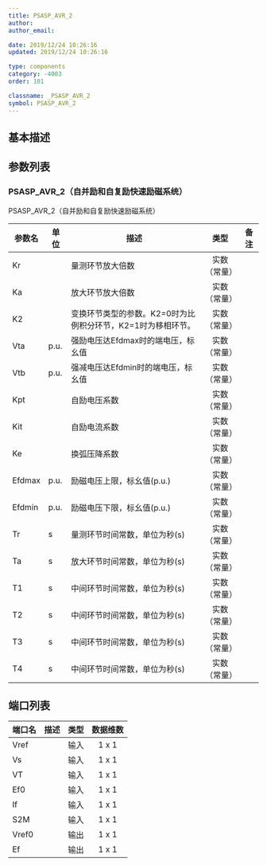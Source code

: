 ```yaml
---
title: PSASP_AVR_2
author:
author_email:

date: 2019/12/24 10:26:16
updated: 2019/12/24 10:26:16

type: components
category: -4003
order: 101

classname: _PSASP_AVR_2
symbol: PSASP_AVR_2
---
```


## 基本描述

## 参数列表

### PSASP_AVR_2（自并励和自复励快速励磁系统）

PSASP_AVR_2（自并励和自复励快速励磁系统）


| 参数名 | 单位 | 描述 | 类型 | 备注 |
| ------ | ---- | ---- |:----:| ---- |
| Kr |  | 量测环节放大倍数 | 实数（常量） |  |
| Ka |  | 放大环节放大倍数 | 实数（常量） |  |
| K2 |  | 变换环节类型的参数。K2=0时为比例积分环节，K2=1时为移相环节。 | 实数（常量） |  |
| Vta | p.u. | 强励电压达Efdmax时的端电压，标幺值 | 实数（常量） |  |
| Vtb | p.u. | 强减电压达Efdmin时的端电压，标幺值 | 实数（常量） |  |
| Kpt |  | 自励电压系数 | 实数（常量） |  |
| Kit |  | 自励电流系数 | 实数（常量） |  |
| Ke |  | 换弧压降系数 | 实数（常量） |  |
| Efdmax | p.u. | 励磁电压上限，标幺值(p.u.) | 实数（常量） |  |
| Efdmin | p.u. | 励磁电压下限，标幺值(p.u.) | 实数（常量） |  |
| Tr | s | 量测环节时间常数，单位为秒(s) | 实数（常量） |  |
| Ta | s | 放大环节时间常数，单位为秒(s) | 实数（常量） |  |
| T1 | s | 中间环节时间常数，单位为秒(s) | 实数（常量） |  |
| T2 | s | 中间环节时间常数，单位为秒(s) | 实数（常量） |  |
| T3 | s | 中间环节时间常数，单位为秒(s) | 实数（常量） |  |
| T4 | s | 中间环节时间常数，单位为秒(s) | 实数（常量） |  |



## 端口列表

| 端口名 | 描述 | 类型 | 数据维数 |
| ------ | ---- |:----:|:--------:|
| Vref |  | 输入 | 1 x 1 |
| Vs |  | 输入 | 1 x 1 |
| VT |  | 输入 | 1 x 1 |
| Ef0 |  | 输入 | 1 x 1 |
| If |  | 输入 | 1 x 1 |
| S2M |  | 输入 | 1 x 1 |
| Vref0 |  | 输出 | 1 x 1 |
| Ef |  | 输出 | 1 x 1 |




